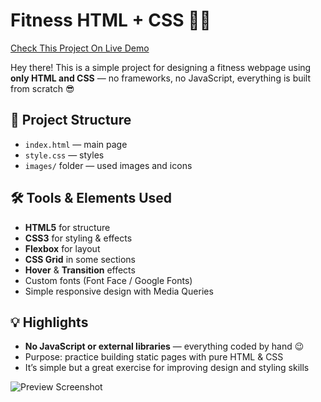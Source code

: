 # Fitness HTML + CSS 🏋️‍♀️

[Check This Project On Live Demo](https://salamat-dev.github.io/fitness-html-css/)


Hey there! This is a simple project for designing a fitness webpage using **only HTML and CSS** — no frameworks, no JavaScript, everything is built from scratch 😎

## 📂 Project Structure

- `index.html` — main page  
- `style.css` — styles  
- `images/` folder — used images and icons  

## 🛠️ Tools & Elements Used

- **HTML5** for structure  
- **CSS3** for styling & effects  
- **Flexbox** for layout  
- **CSS Grid** in some sections  
- **Hover** & **Transition** effects  
- Custom fonts (Font Face / Google Fonts)  
- Simple responsive design with Media Queries  

## 💡 Highlights

- **No JavaScript or external libraries** — everything coded by hand 😉  
- Purpose: practice building static pages with pure HTML & CSS  
- It’s simple but a great exercise for improving design and styling skills  


![Preview Screenshot](images/screencapture-salamat-dev-github-io-fitness-html-css-2025-09-26-16_19_50.png)
